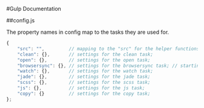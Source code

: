 #Gulp Documentation


##config.js

The property names in config map to the tasks they are used for.

```JavaScript
{
    "src": "",         // mapping to the "src" for the helper functions; (in case the folder name is changed);
    "clean": {},       // settings for the clean task;
    "open": {},        // settings for the open task;
    "browsersync": {}, // settings for the browsersync task; // starting to see the pattern yet?;
    "watch": {},       // settings for the watch task;
    "jade": {},        // settings for the jade task;
    "scss": {},        // settings for the scss task;
    "js": {},          // settings for the js task;
    "copy": {}         // settings for the copy task;
};
```